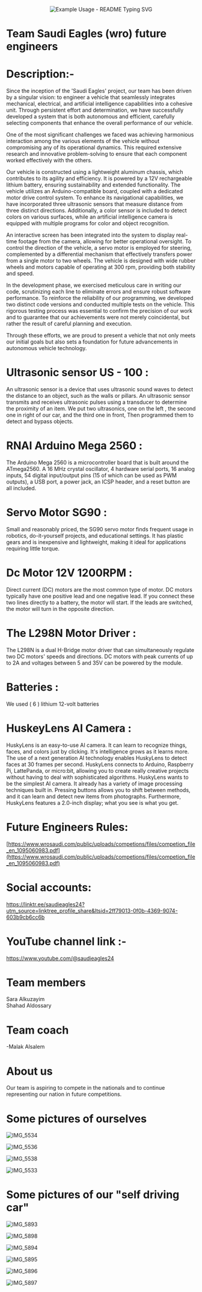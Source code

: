 <p align="center">
  <img src="https://readme-typing-svg.demolab.com/?lines=Welcome+to+our+team+profile !;Enjoy+Browsing!!&font=Fira%20Code&center=true&width=500&height=100&duration=4000&pause=1000" alt="Example Usage - README Typing SVG">
</p>

# Team Saudi Eagles (wro) future engineers
# Description:-

Since the inception of the 'Saudi Eagles' project, our team has been driven by a singular vision: to engineer a vehicle that seamlessly integrates mechanical, electrical, and artificial intelligence capabilities into a cohesive unit. Through persistent effort and determination, we have successfully developed a system that is both autonomous and efficient, carefully selecting components that enhance the overall performance of our vehicle.

One of the most significant challenges we faced was achieving harmonious interaction among the various elements of the vehicle without compromising any of its operational dynamics. This required extensive research and innovative problem-solving to ensure that each component worked effectively with the others.

Our vehicle is constructed using a lightweight aluminum chassis, which contributes to its agility and efficiency. It is powered by a 12V rechargeable lithium battery, ensuring sustainability and extended functionality. The vehicle utilizes an Arduino-compatible board, coupled with a dedicated motor drive control system. To enhance its navigational capabilities, we have incorporated three ultrasonic sensors that measure distance from three distinct directions. Additionally, a color sensor is included to detect colors on various surfaces, while an artificial intelligence camera is equipped with multiple programs for color and object recognition.

An interactive screen has been integrated into the system to display real-time footage from the camera, allowing for better operational oversight. To control the direction of the vehicle, a servo motor is employed for steering, complemented by a differential mechanism that effectively transfers power from a single motor to two wheels. The vehicle is designed with wide rubber wheels and motors capable of operating at 300 rpm, providing both stability and speed.

In the development phase, we exercised meticulous care in writing our code, scrutinizing each line to eliminate errors and ensure robust software performance. To reinforce the reliability of our programming, we developed two distinct code versions and conducted multiple tests on the vehicle. This rigorous testing process was essential to confirm the precision of our work and to guarantee that our achievements were not merely coincidental, but rather the result of careful planning and execution. 

Through these efforts, we are proud to present a vehicle that not only meets our initial goals but also sets a foundation for future advancements in autonomous vehicle technology.

# Ultrasonic sensor US - 100 :

An ultrasonic sensor is a device that uses ultrasonic sound waves to detect the distance to an object, such as the walls or pillars. An ultrasonic sensor transmits and receives ultrasonic pulses using a transducer to determine the proximity of an item. We put two ultrasonics, one on the left , the second one in right of our car, and the third one in front, Then programmed them to detect and bypass objects.

# RNAI Arduino Mega 2560 :

The Arduino Mega 2560 is a microcontroller board that is built around the ATmega2560. A 16 MHz crystal oscillator, 4 hardware serial ports, 16 analog inputs, 54 digital input/output pins (15 of which can be used as PWM outputs), a USB port, a power jack, an ICSP header, and a reset button are all included.

# Servo Motor SG90 :

Small and reasonably priced, the SG90 servo motor finds frequent usage in robotics, do-it-yourself projects, and educational settings. It has plastic gears and is inexpensive and lightweight, making it ideal for applications requiring little torque.

# Dc Motor 12V 1200RPM :

Direct current (DC) motors are the most common type of motor. DC motors typically have one positive lead and one negative lead. If you connect these two lines directly to a battery, the motor will start. If the leads are switched, the motor will turn in the opposite direction.

# The L298N Motor Driver :

The L298N is a dual H-Bridge motor driver that can simultaneously regulate two DC motors' speeds and directions. DC motors with peak currents of up to 2A and voltages between 5 and 35V can be powered by the module.

# Batteries :

We used ( 6 ) lithium 12-volt batteries

# HuskeyLens AI Camera :

HuskyLens is an easy-to-use AI camera. It can learn to recognize things, faces, and colors just by clicking. It's intelligence grows as it learns more. The use of a next generation AI technology enables HuskyLens to detect faces at 30 frames per second. HuskyLens connects to Arduino, Raspberry Pi, LattePanda, or micro:bit, allowing you to create really creative projects without having to deal with sophisticated algorithms. HuskyLens wants to be the simplest AI camera. It already has a variety of image processing techniques built in. Pressing buttons allows you to shift between methods, and it can learn and detect new items from photographs. Furthermore, HuskyLens features a 2.0-inch display; what you see is what you get. 

# Future Engineers Rules:

[https://www.wrosaudi.com/public/uploads/competions/files/competion_file_en_1095060983.pdf](https://www.wrosaudi.com/public/uploads/competions/files/competion_file_en_1095060983.pdf)

# Social accounts:

[https://linktr.ee/saudieagles24?utm_source=linktree_profile_share&ltsid=2ff79013-0f0b-4369-9074-603b9cb6cc6b
](https://linktr.ee/saudieagles24?utm_source=linktree_profile_share&ltsid=2ff79013-0f0b-4369-9074-603b9cb6cc6b)

# YouTube channel link :-

[https://www.youtube.com/@saudieagles24
](https://www.youtube.com/@saudieagles24)

# Team members
Sara Alkuzayim
<br/>Shahad Aldossary

# Team coach 
-Malak Alsalem

# About us 

Our team is aspiring to compete in the nationals and to continue representing our nation in future competitions.

# Some pictures of ourselves 

![IMG_5534](https://github.com/user-attachments/assets/03bd5298-b4e3-4aea-8ba3-af36e3ff6a46)

![IMG_5536](https://github.com/user-attachments/assets/81250dc6-7007-4113-9333-1fbc87ab9743)

![IMG_5538](https://github.com/user-attachments/assets/471f3f66-24fe-447b-88ad-c10545c48f8c)

![IMG_5533](https://github.com/user-attachments/assets/8a808d3e-81d1-423e-b818-9e01767801c7)

# Some pictures of our "self driving car"

![IMG_5893](https://github.com/user-attachments/assets/47cf99ad-136d-42c3-8b3c-aee00238c4b8)

![IMG_5898](https://github.com/user-attachments/assets/93a9c2ab-21a1-4cb2-842b-1ec3dc9f1a6c)

![IMG_5894](https://github.com/user-attachments/assets/5a3e3a06-2fe8-4221-986c-071de9a5ecbd)

![IMG_5895](https://github.com/user-attachments/assets/18768ed2-dc9f-4417-9bc3-3a3dee9bd5fc)

![IMG_5896](https://github.com/user-attachments/assets/6c84f411-4e76-4ef3-8f66-be4a55c730a7)

![IMG_5897](https://github.com/user-attachments/assets/f1133a4e-fdde-4124-87c0-d863f4997c23)
